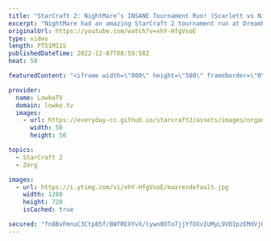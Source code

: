 ```yaml
---
title: "StarCraft 2: NightMare’s INSANE Tournament Run! (Scarlett vs NightMare)"
excerpt: "NightMare had an amazing StarCraft 2 tournament run at Dreamhack Atlanta. While almost eliminated at the very start of the tournament, he clawed his way through the knockout bracket to ultimately face off against Scarlett in the round-of-16.  Scarlett vs GungFuBanDa: https://youtu.be/0sbXRVPX_ZI  Support"
originalUrl: https://youtube.com/watch?v=xhY-HfgVsoE
type: video
length: PT51M11S
publishedDateTime: 2022-12-07T08:59:58Z
heat: 50

featuredContent: "<iframe width=\"800\" height=\"500\" frameborder=\"0\" src=\"https://www.youtube.com/embed/xhY-HfgVsoE\" allow=\"accelerometer; autoplay; encrypted-media; gyroscope; picture-in-picture\" allowfullscreen></iframe>"

provider:
  name: LowkoTV
  domain: lowko.tv
  images:
    - url: https://everyday-cc.github.io/starcraft2/assets/images/organizations/lowko.tv-50x50.jpg
      width: 50
      height: 50

topics:
  - StarCraft 2
  - Zerg

images:
  - url: https://i.ytimg.com/vi/xhY-HfgVsoE/maxresdefault.jpg
    width: 1280
    height: 720
    isCached: true

secured: "fn8BvFmnuC3Ctp85f/BWfREXYvX/lywo0OTo7jjYfOXvIUMyL9VDIpzEMdVjU+lMd38tsWC36pUj3VhgbeWxzBb5UPHgqJh3iO9OvWbafpFo/Rp+vNbf3v4nkO7ixL4Euw+j5c9QNnTJF4uVYCpzJYGmHyJQTRk5MyFOfIB6VVQY9nxPaNBmH7eaCM8NOfGORDQhrYJJNbKnkByfASg42XDbIsLrOq8xkuj0wTG5HbVoTSJrMwW81R62cfwj3QfvfGZcxqbBlhpbkX1vqbzWQj1N1OwX0DGpaiLI3nXpM2DU64Dl0ooNYU0k7hH/AbrC195dLNIvd0SEEjGkeAN4aajf8nJ2vA8PRmOGH3Ofe8+kMU+6N8PzbKetTz0eOZp/VvHnzzUy/iLA9nm92eaw+xELwSLyglPDY+RsBW/rMQo=;HgQFk7n+f9UKIFaqZ8neQA=="
---
```



